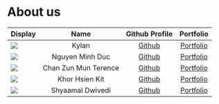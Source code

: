 # About us

| Display                                             |         Name         |               Github Profile                |            Portfolio             |
|-----------------------------------------------------|:--------------------:|:-------------------------------------------:|:--------------------------------:|
| ![](https://via.placeholder.com/100.png?text=Photo) |        Kylan         |  [Github](https://github.com/Progresst-8)   | [Portfolio](team/progresst-8.md) |
| ![](https://via.placeholder.com/100.png?text=Photo) |   Nguyen Minh Duc    | [Github](https://github.com/AndrewNguyen4/) | [Portfolio](team/andrewnguyen4)  |
| ![](https://via.placeholder.com/100.png?text=Photo) | Chan Zun Mun Terence |    [Github](https://github.com/Hackin7)     |    [Portfolio](team/hackin7)     |
| ![](https://via.placeholder.com/100.png?text=Photo) |    Khor Hsien Kit    |   [Github](https://github.com/KHsienKit)    |    [Portfolio](team/hsienkit)    |
| ![](https://via.placeholder.com/100.png?text=Photo) |   Shyaamal Dwivedi   |   [Github](https://github.com/shyaamald)    |    [Portfolio](team/shyaamal)    |

